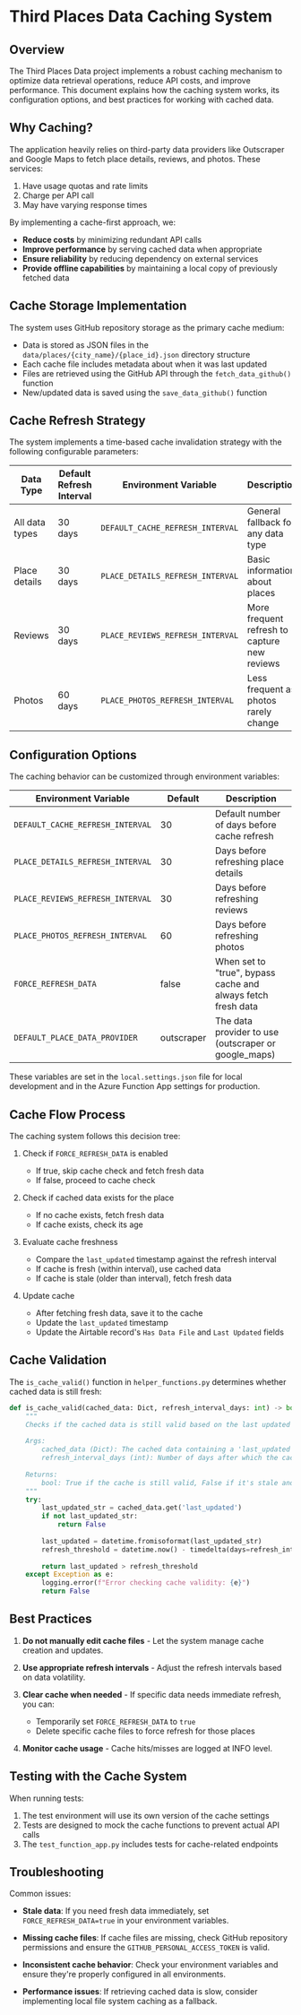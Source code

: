# Third Places Data Caching System

## Overview

The Third Places Data project implements a robust caching mechanism to optimize data retrieval operations, reduce API costs, and improve performance. This document explains how the caching system works, its configuration options, and best practices for working with cached data.

## Why Caching?

The application heavily relies on third-party data providers like Outscraper and Google Maps to fetch place details, reviews, and photos. These services:

1. Have usage quotas and rate limits
2. Charge per API call
3. May have varying response times

By implementing a cache-first approach, we:

- **Reduce costs** by minimizing redundant API calls
- **Improve performance** by serving cached data when appropriate
- **Ensure reliability** by reducing dependency on external services
- **Provide offline capabilities** by maintaining a local copy of previously fetched data

## Cache Storage Implementation

The system uses GitHub repository storage as the primary cache medium:

- Data is stored as JSON files in the `data/places/{city_name}/{place_id}.json` directory structure
- Each cache file includes metadata about when it was last updated
- Files are retrieved using the GitHub API through the `fetch_data_github()` function
- New/updated data is saved using the `save_data_github()` function

## Cache Refresh Strategy

The system implements a time-based cache invalidation strategy with the following configurable parameters:

| Data Type | Default Refresh Interval | Environment Variable | Description |
|-----------|---------------------------|----------------------|-------------|
| All data types | 30 days | `DEFAULT_CACHE_REFRESH_INTERVAL` | General fallback for any data type |
| Place details | 30 days | `PLACE_DETAILS_REFRESH_INTERVAL` | Basic information about places |
| Reviews | 30 days | `PLACE_REVIEWS_REFRESH_INTERVAL` | More frequent refresh to capture new reviews |
| Photos | 60 days | `PLACE_PHOTOS_REFRESH_INTERVAL` | Less frequent as photos rarely change |

## Configuration Options

The caching behavior can be customized through environment variables:

| Environment Variable | Default | Description |
|---------------------|---------|-------------|
| `DEFAULT_CACHE_REFRESH_INTERVAL` | 30 | Default number of days before cache refresh |
| `PLACE_DETAILS_REFRESH_INTERVAL` | 30 | Days before refreshing place details |
| `PLACE_REVIEWS_REFRESH_INTERVAL` | 30 | Days before refreshing reviews |
| `PLACE_PHOTOS_REFRESH_INTERVAL` | 60 | Days before refreshing photos |
| `FORCE_REFRESH_DATA` | false | When set to "true", bypass cache and always fetch fresh data |
| `DEFAULT_PLACE_DATA_PROVIDER` | outscraper | The data provider to use (outscraper or google_maps) |

These variables are set in the `local.settings.json` file for local development and in the Azure Function App settings for production.

## Cache Flow Process

The caching system follows this decision tree:

1. Check if `FORCE_REFRESH_DATA` is enabled
   - If true, skip cache check and fetch fresh data
   - If false, proceed to cache check

2. Check if cached data exists for the place
   - If no cache exists, fetch fresh data
   - If cache exists, check its age

3. Evaluate cache freshness
   - Compare the `last_updated` timestamp against the refresh interval
   - If cache is fresh (within interval), use cached data
   - If cache is stale (older than interval), fetch fresh data

4. Update cache
   - After fetching fresh data, save it to the cache
   - Update the `last_updated` timestamp
   - Update the Airtable record's `Has Data File` and `Last Updated` fields

## Cache Validation

The `is_cache_valid()` function in `helper_functions.py` determines whether cached data is still fresh:

```python
def is_cache_valid(cached_data: Dict, refresh_interval_days: int) -> bool:
    """
    Checks if the cached data is still valid based on the last updated timestamp.
    
    Args:
        cached_data (Dict): The cached data containing a 'last_updated' timestamp
        refresh_interval_days (int): Number of days after which the cache should be refreshed
    
    Returns:
        bool: True if the cache is still valid, False if it's stale and needs to be refreshed
    """
    try:
        last_updated_str = cached_data.get('last_updated')
        if not last_updated_str:
            return False
            
        last_updated = datetime.fromisoformat(last_updated_str)
        refresh_threshold = datetime.now() - timedelta(days=refresh_interval_days)
        
        return last_updated > refresh_threshold
    except Exception as e:
        logging.error(f"Error checking cache validity: {e}")
        return False
```

## Best Practices

1. **Do not manually edit cache files** - Let the system manage cache creation and updates.

2. **Use appropriate refresh intervals** - Adjust the refresh intervals based on data volatility.

3. **Clear cache when needed** - If specific data needs immediate refresh, you can:
   - Temporarily set `FORCE_REFRESH_DATA` to `true`
   - Delete specific cache files to force refresh for those places
   
4. **Monitor cache usage** - Cache hits/misses are logged at INFO level.

## Testing with the Cache System

When running tests:

1. The test environment will use its own version of the cache settings
2. Tests are designed to mock the cache functions to prevent actual API calls
3. The `test_function_app.py` includes tests for cache-related endpoints

## Troubleshooting

Common issues:

- **Stale data**: If you need fresh data immediately, set `FORCE_REFRESH_DATA=true` in your environment variables.
  
- **Missing cache files**: If cache files are missing, check GitHub repository permissions and ensure the `GITHUB_PERSONAL_ACCESS_TOKEN` is valid.

- **Inconsistent cache behavior**: Check your environment variables and ensure they're properly configured in all environments.

- **Performance issues**: If retrieving cached data is slow, consider implementing local file system caching as a fallback.